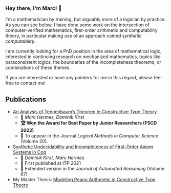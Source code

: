 ### Hey there, I'm Marc! 👋

I'm a mathematician by training, but arguably more of a logician by practice. As you can see below, I have done some work on the intersection of computer-verified mathematics, first-order arithmetic and computability theory, in particular making use of an approach coined _synthetic computability_.

I am currently looking for a PhD position in the area of mathematical logic, interested in continuing research on mechanized mathematics, topics like paraconsistent logics, the boundaries of the incompleteness theorems, or combinations of these themes. 

If you are interested or have any pointers for me in this regard, please feel free to contact me!


## Publications

- [An Analysis of Tennenbaum’s Theorem in Constructive Type Theory](https://drops.dagstuhl.de/opus/volltexte/2022/16290/pdf/LIPIcs-FSCD-2022-9.pdf) 
	- 👥 _Marc Hermes, Dominik Kirst_
	- **🏆 Won the Award for Best Paper by Junior Researchers (FSCD 2022)**
	- 📘 To appear in the Journal _Logical Methods in Computer Science_ (Volume 20).
- [Synthetic Undecidability and Incompleteness of First-Order Axiom Systems in Coq ](https://link.springer.com/article/10.1007/s10817-022-09647-x)
	- 👥 _Dominik Kirst, Marc Hermes_
	- 🔖 First published at ITP 2021
	- 📘 Extended version in the _Journal of Automated Reasoning_ (Volume 67) 
- My Master Thesis: [Modeling Peano Arithmetic in Constructive Type Theory](https://raw.githubusercontent.com/HermesMarc/Documents/main/thesis.pdf)
